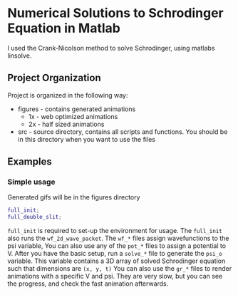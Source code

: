 
# Numerical Solutions to Schrodinger Equation in Matlab

I used the Crank-Nicolson method to solve Schrodinger, using matlabs
linsolve.

## Project Organization

Project is organized in the following way:
- figures - contains generated animations
  - 1x - web optimized animations
  - 2x - half sized animations
- src - source directory, contains all scripts and functions. 
  You should be in this directory when you want to use the files

## Examples

### Simple usage

Generated gifs will be in the figures directory

```matlab
full_init;
full_double_slit;
```

`full_init` is required to set-up the environment for usage.
The `full_init` also runs the `wf_2d_wave_packet`.
The `wf_*` files assign wavefunctions to the psi variable,
You can also use any of the `pot_*` files to assign a potential to V.
After you have the basic setup, run a `solve_*` file to generate the `psi_o` variable.
This variable contains a 3D array of solved Schrodinger equation such that dimensions are `(x, y, t)`
You can also use the `gr_*` files to render animations with a specific V and psi. They are very slow,
but you can see the progress, and check the fast animation afterwards.

